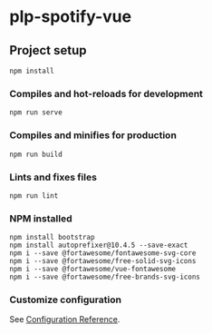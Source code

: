 # plp-spotify-vue

## Project setup

```
npm install
```

### Compiles and hot-reloads for development

```
npm run serve
```

### Compiles and minifies for production

```
npm run build
```

### Lints and fixes files

```
npm run lint
```

### NPM installed

```
npm install bootstrap
npm install autoprefixer@10.4.5 --save-exact
npm i --save @fortawesome/fontawesome-svg-core
npm i --save @fortawesome/free-solid-svg-icons
npm i --save @fortawesome/vue-fontawesome
npm i --save @fortawesome/free-brands-svg-icons

```

### Customize configuration

See [Configuration Reference](https://cli.vuejs.org/config/).
